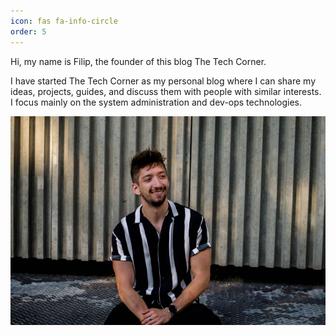 ```yaml
---
icon: fas fa-info-circle
order: 5
---
```


Hi, my name is Filip, the founder of this blog The Tech Corner.

I have started The Tech Corner as my personal blog where I can share my ideas, projects, guides, and discuss them with people with similar interests.
I focus mainly on the system administration and dev-ops technologies.


![img-description](/assets/img/me_selfie.jpg)



